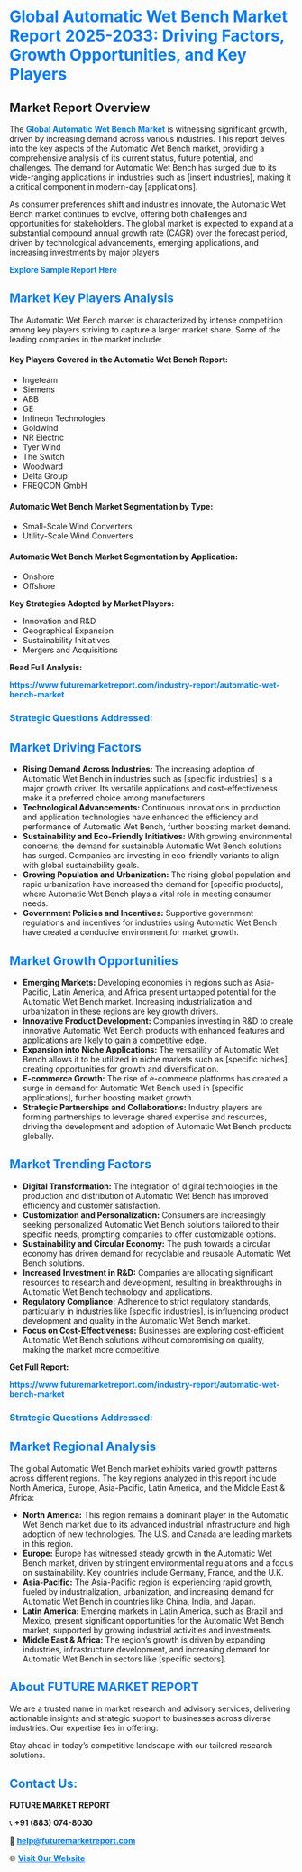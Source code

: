 <h1 style="color: #007BFF;">Global Automatic Wet Bench Market Report 2025-2033: Driving Factors, Growth Opportunities, and Key Players</h1>

<section id="overview">
<h2>Market Report Overview</h2>
<p>The <a href="https://www.futuremarketreport.com/industry-report/automatic-wet-bench-market" style="color: #007BFF; text-decoration: none;"><strong>Global Automatic Wet Bench Market</strong></a> is witnessing significant growth, driven by increasing demand across various industries. This report delves into the key aspects of the Automatic Wet Bench market, providing a comprehensive analysis of its current status, future potential, and challenges. The demand for Automatic Wet Bench has surged due to its wide-ranging applications in industries such as [insert industries], making it a critical component in modern-day [applications].</p>
<p>As consumer preferences shift and industries innovate, the Automatic Wet Bench market continues to evolve, offering both challenges and opportunities for stakeholders. The global market is expected to expand at a substantial compound annual growth rate (CAGR) over the forecast period, driven by technological advancements, emerging applications, and increasing investments by major players.</p>
</section>

<section id="overview">
<p><a href="https://www.futuremarketreport.com/request-sample/reportId=34978" style="color: #007BFF; text-decoration: none;"><strong>Explore Sample Report Here</strong></a></p>
</section>

<section id="key-players">
<h2 style="color: #007BFF;">Market Key Players Analysis</h2>
<p>The Automatic Wet Bench market is characterized by intense competition among key players striving to capture a larger market share. Some of the leading companies in the market include:</p>
<h4>Key Players Covered in the Automatic Wet Bench Report:</h4>
<ul><li>Ingeteam</li><li>Siemens</li><li>ABB</li><li>GE</li><li>Infineon Technologies</li><li>Goldwind</li><li>NR Electric</li><li>Tyer Wind</li><li>The Switch</li><li>Woodward</li><li>Delta Group</li><li>FREQCON GmbH</li></ul>
<h4>Automatic Wet Bench Market Segmentation by Type:</h4>
<ul><li>Small-Scale Wind Converters</li><li>Utility-Scale Wind Converters</li></ul>

<h4>Automatic Wet Bench Market Segmentation by Application:</h4>
<ul><li>Onshore</li><li>Offshore</li></ul>
<p><strong>Key Strategies Adopted by Market Players:</strong></p>
<ul>
<li>Innovation and R&D</li>
<li>Geographical Expansion</li>
<li>Sustainability Initiatives</li>
<li>Mergers and Acquisitions</li>
</ul>
</section>

<section>
<p><strong>Read Full Analysis: </strong></p><a href="https://www.futuremarketreport.com/industry-report/automatic-wet-bench-market" style="color: #007BFF; text-decoration: none;"><strong>https://www.futuremarketreport.com/industry-report/automatic-wet-bench-market</strong></a>
<h3 style="color: #007BFF;">Strategic Questions Addressed:</h3>
</section>

<section id="driving-factors">
<h2 style="color: #007BFF;">Market Driving Factors</h2>
<ul>
<li><strong>Rising Demand Across Industries:</strong> The increasing adoption of Automatic Wet Bench in industries such as [specific industries] is a major growth driver. Its versatile applications and cost-effectiveness make it a preferred choice among manufacturers.</li>
<li><strong>Technological Advancements:</strong> Continuous innovations in production and application technologies have enhanced the efficiency and performance of Automatic Wet Bench, further boosting market demand.</li>
<li><strong>Sustainability and Eco-Friendly Initiatives:</strong> With growing environmental concerns, the demand for sustainable Automatic Wet Bench solutions has surged. Companies are investing in eco-friendly variants to align with global sustainability goals.</li>
<li><strong>Growing Population and Urbanization:</strong> The rising global population and rapid urbanization have increased the demand for [specific products], where Automatic Wet Bench plays a vital role in meeting consumer needs.</li>
<li><strong>Government Policies and Incentives:</strong> Supportive government regulations and incentives for industries using Automatic Wet Bench have created a conducive environment for market growth.</li>
</ul>
</section>

<section id="growth-opportunities">
<h2 style="color: #007BFF;">Market Growth Opportunities</h2>
<ul>
<li><strong>Emerging Markets:</strong> Developing economies in regions such as Asia-Pacific, Latin America, and Africa present untapped potential for the Automatic Wet Bench market. Increasing industrialization and urbanization in these regions are key growth drivers.</li>
<li><strong>Innovative Product Development:</strong> Companies investing in R&D to create innovative Automatic Wet Bench products with enhanced features and applications are likely to gain a competitive edge.</li>
<li><strong>Expansion into Niche Applications:</strong> The versatility of Automatic Wet Bench allows it to be utilized in niche markets such as [specific niches], creating opportunities for growth and diversification.</li>
<li><strong>E-commerce Growth:</strong> The rise of e-commerce platforms has created a surge in demand for Automatic Wet Bench used in [specific applications], further boosting market growth.</li>
<li><strong>Strategic Partnerships and Collaborations:</strong> Industry players are forming partnerships to leverage shared expertise and resources, driving the development and adoption of Automatic Wet Bench products globally.</li>
</ul>
</section>

<section id="trending-factors">
<h2 style="color: #007BFF;">Market Trending Factors</h2>
<ul>
<li><strong>Digital Transformation:</strong> The integration of digital technologies in the production and distribution of Automatic Wet Bench has improved efficiency and customer satisfaction.</li>
<li><strong>Customization and Personalization:</strong> Consumers are increasingly seeking personalized Automatic Wet Bench solutions tailored to their specific needs, prompting companies to offer customizable options.</li>
<li><strong>Sustainability and Circular Economy:</strong> The push towards a circular economy has driven demand for recyclable and reusable Automatic Wet Bench solutions.</li>
<li><strong>Increased Investment in R&D:</strong> Companies are allocating significant resources to research and development, resulting in breakthroughs in Automatic Wet Bench technology and applications.</li>
<li><strong>Regulatory Compliance:</strong> Adherence to strict regulatory standards, particularly in industries like [specific industries], is influencing product development and quality in the Automatic Wet Bench market.</li>
<li><strong>Focus on Cost-Effectiveness:</strong> Businesses are exploring cost-efficient Automatic Wet Bench solutions without compromising on quality, making the market more competitive.</li>
</ul>
</section>

<section>
<p><strong>Get Full Report: </strong></p><a href="https://www.futuremarketreport.com/industry-report/automatic-wet-bench-market" style="color: #007BFF; text-decoration: none;"><strong>https://www.futuremarketreport.com/industry-report/automatic-wet-bench-market</strong></a>
<h3 style="color: #007BFF;">Strategic Questions Addressed:</h3>
</section>


<section id="regional-analysis">
<h2 style="color: #007BFF;">Market Regional Analysis</h2>
<p>The global Automatic Wet Bench market exhibits varied growth patterns across different regions. The key regions analyzed in this report include North America, Europe, Asia-Pacific, Latin America, and the Middle East & Africa:</p>
<ul>
<li><strong>North America:</strong> This region remains a dominant player in the Automatic Wet Bench market due to its advanced industrial infrastructure and high adoption of new technologies. The U.S. and Canada are leading markets in this region.</li>
<li><strong>Europe:</strong> Europe has witnessed steady growth in the Automatic Wet Bench market, driven by stringent environmental regulations and a focus on sustainability. Key countries include Germany, France, and the U.K.</li>
<li><strong>Asia-Pacific:</strong> The Asia-Pacific region is experiencing rapid growth, fueled by industrialization, urbanization, and increasing demand for Automatic Wet Bench in countries like China, India, and Japan.</li>
<li><strong>Latin America:</strong> Emerging markets in Latin America, such as Brazil and Mexico, present significant opportunities for the Automatic Wet Bench market, supported by growing industrial activities and investments.</li>
<li><strong>Middle East & Africa:</strong> The region’s growth is driven by expanding industries, infrastructure development, and increasing demand for Automatic Wet Bench in sectors like [specific sectors].</li>
</ul>
</section>

<footer>
<h2 style="color: #007BFF;">About FUTURE MARKET REPORT</h2>
<p>We are a trusted name in market research and advisory services, delivering actionable insights and strategic support to businesses across diverse industries. Our expertise lies in offering:</p>

<p>Stay ahead in today’s competitive landscape with our tailored research solutions.</p>

<h2 style="color: #007BFF;">Contact Us:</h2>
<p><strong>FUTURE MARKET REPORT</strong></p>
<p>📞 <strong>+91 (883) 074-8030</strong></p>
<p>📧 <strong><a href="mailto:help@futuremarketreport.com" style="color: #007BFF;">help@futuremarketreport.com</a></strong></p>
<p>🌐 <strong><a href="https://www.futuremarketreport.com/" style="color: #007BFF;">Visit Our Website</a></strong></p>
</footer>